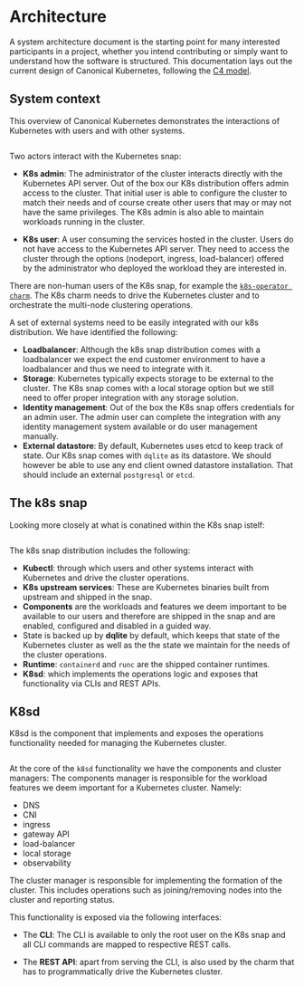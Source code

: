 # Architecture

A system architecture document is the starting point for many interested participants in a project, whether you intend contributing or simply want to understand how the software is structured. This documentation lays out the current design of Canonical Kubernetes, following the [C4 model]. 

##  System context 

This overview of Canonical Kubernetes demonstrates the interactions of Kubernetes with users and with other systems.

```{kroki} ../assets/overview.puml
```

Two actors interact with the Kubernetes snap:

- **K8s admin**: The administrator of the cluster interacts directly with the Kubernetes API server. Out of the box our K8s distribution offers admin access to the cluster. That initial user is able to configure the cluster to match their needs and of course create other users that may or may not have the same privileges. The K8s admin is also able to maintain workloads running in the cluster.

- **K8s user**: A user consuming the services hosted in the cluster. Users do not have access to the Kubernetes API server. They need to access the cluster through the options (nodeport, ingress, load-balancer) offered by the administrator who deployed the workload they are interested in.

There are non-human users of the K8s snap, for example the [`k8s-operator charm`][K8s charm]. The K8s charm needs to drive the Kubernetes cluster and to orchestrate the multi-node clustering operations.

A set of external systems need to be easily integrated with our k8s distribution. We have identified the following:
 - **Loadbalancer**: Although the k8s snap distribution comes with a loadbalancer we expect the end customer environment to have a loadbalancer and thus we need to integrate with it.
- **Storage**: Kubernetes typically expects storage to be external to the cluster. The K8s snap comes with a local storage option but we still need to offer proper integration with any storage solution.
- **Identity management**: Out of the box the K8s snap offers credentials for an admin user. The admin user can complete the integration with any identity management system available or do user management manually.
- **External datastore**: By default, Kubernetes uses etcd to keep track of state. Our K8s snap comes with `dqlite` as its datastore. We should however be able to use any end client owned datastore installation. That should include an external `postgresql` or `etcd`.

## The k8s snap

Looking more closely at what is conatined within the K8s snap istelf:

```{kroki} ../assets/k8s-container.puml
```

The k8s snap distribution includes the following:

- **Kubectl**: through which users and other systems interact with Kubernetes and drive the cluster operations.
- **K8s upstream services**: These are Kubernetes binaries built from upstream and shipped in the snap.
- **Components** are the workloads and features we deem important to be available to our users and therefore are shipped in the snap and are enabled, configured and disabled in a guided way.
- State is backed up by **dqlite** by default, which keeps that state of the Kubernetes cluster as well as the the state we maintain for the needs of the cluster operations.
- **Runtime**: `containerd` and `runc` are the shipped container runtimes.
- **K8sd**: which implements the operations logic and exposes that functionality via CLIs and REST APIs.

## K8sd

K8sd is the component that implements and exposes the operations functionality needed for managing the Kubernetes cluster.

```{kroki} ../assets/k8sd-component.puml
```

At the core of the `k8sd` functionality we have the components and cluster managers:
The components manager is responsible for the workload features we deem important for a Kubernetes cluster. Namely:

- DNS
- CNI
- ingress
- gateway API
- load-balancer
- local storage
- observability

The cluster manager is responsible for implementing the formation of the cluster. This includes operations such as joining/removing nodes into the cluster and reporting status.

This functionality is exposed via the following interfaces:

- The **CLI**: The CLI is available to only the root user on the K8s snap and all CLI commands are mapped to respective REST calls.

- The **REST API**: apart from serving the CLI, is also used by the charm that has to programmatically drive the Kubernetes cluster. 



<!-- LINKS -->
[C4 model]: https://c4model.com/
[K8s charm]: https://charmhub.io/k8s
